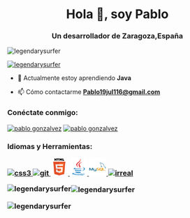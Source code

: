 <h1 align="center">Hola 👋, soy Pablo</h1>
<h3 align="center">Un desarrollador de Zaragoza,España</h3>

<p align="left"> <img src=" https://komarev.com/ghpvc/?username=legendarysurfer&label=Profile%20views&color=0e75b6&style=flat" alt="legendarysurfer" /> </p>

<p align="left"> <a href="https:/ /github.com/ryo-ma/github-profile-trophy"><img src="https://github-profile-trophy.vercel.app/?username=legendarysurfer" alt="legendarysurfer" /></a > </p>

- 🌱 Actualmente estoy aprendiendo **Java**

- 📫 Cómo contactarme **Pablo19jul116@gmail.com**

<h3 align="left">Conéctate conmigo:</h3>
<p alinear="izquierda">
<a href="https://linkedin.com/in/pablo gonzalvez" target="blank"><img align="center" src="https://raw.githubusercontent.com/rahuldkjain/github-profile- readme-generator/master/src/images/icons/Social/linked-in-alt.svg" alt="pablo gonzalvez" height="30" width="40" /></a>
<a href="https ://fb.com/pablo gonzalvez" target="blank"><img align="center" src="https://raw.githubusercontent.com/rahuldkjain/github-profile-readme-generator/master/src/ images/icons/Social/facebook.svg" alt="pablo gonzalvez" height="30" width="40" /></a>
</p>

<h3 align="left">Idiomas y Herramientas:</ h3>
<p align="left"> <a href="https://www.w3schools.com/css/" target="_blank" rel="noreferrer"> <img src="https://raw.githubusercontent. com/devicons/devicon/master/icons/css3/css3-original-wordmark.svg" alt="css3" width="40" height="40"/> </a> <a href="https:// git-scm.com/" target="_blank" rel="noreferrer"> <img src="https://www.vectorlogo.zone/logos/git-scm/git-scm-icon.svg" alt=" git" width="40" height="40"/> </a> <a href="https://www.w3.org/html/" target="_blank" rel="noreferrer"> <img src ="https://raw.githubusercontent.com/devicons/devicon/master/icons/html5/html5-original-wordmark.svg" alt="html5" width="40" height="40"/> </a> <a href="https:// www.java.com" target="_blank" rel="noreferrer"> <img src="https://raw.githubusercontent.com/devicons/devicon/master/icons/java/java-original.svg" alt= "java" width="40" height="40"/> </a> <a href="https://www.mysql.com/" target="_blank" rel="noreferrer"> <img src= "https://raw.githubusercontent.com/devicons/devicon/master/icons/mysql/mysql-original-wordmark.svg" alt="mysql" width="40" height="40"/> </a> <a href="https://unrealengine.com/" target="_blank" rel="noreferrer"> <img src="https://raw.githubusercontent.com/kenangundogan/fontisto/036b7eca71aab1bef8e6a0518f7329f13ed62f6b/icons/svg/brand /unreal-engine.svg" alt="irreal" ancho="40" altura="40"/> </a> </p>

<p><img align="left" src="https://github-readme-stats.vercel.app/api/top-langs?username=legendarysurfer&show_icons=true&locale=en&layout=compact" alt="legendarysurfer" /> </p>

<p> <img align="center" src="https://github-readme-stats.vercel.app/api?username=legendarysurfer&show_icons=true&locale=en" alt="legendarysurfer" /> </p>

<p><img align="center" src="https://github-readme-streak-stats.herokuapp.com/?user=legendarysurfer&" alt="legendarysurfer" /></p>
